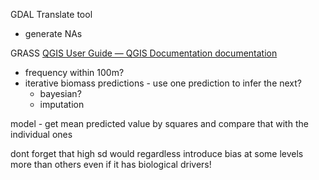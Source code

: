 GDAL
Translate tool
- generate NAs

GRASS
[QGIS User Guide — QGIS Documentation documentation](https://docs.qgis.org/3.28/en/docs/user_manual/index.html)



- frequency within 100m?
- iterative biomass predictions - use one prediction to infer the next? 
	- bayesian?
	- imputation

model - get mean predicted value by squares and compare that with the individual ones

dont forget that high sd would regardless introduce bias at some levels more than others even if it has biological drivers!


